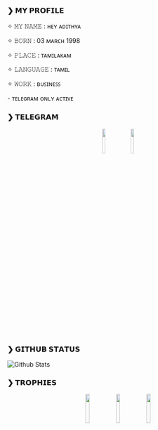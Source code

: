 ### ❯ 𝗠𝗬 𝗣𝗥𝗢𝗙𝗜𝗟𝗘
  <p align="left">✧ 𝙼𝚈 𝙽𝙰𝙼𝙴 : ʜᴇʏ ᴀᴅɪᴛʜʏᴀ 
  <p align="left">✧ 𝙱𝙾𝚁𝙽 : 03 ᴍᴀʀᴄʜ 1998
  <p align="left">✧ 𝙿𝙻𝙰𝙲𝙴 : ᴛᴀᴍɪʟᴀᴋᴀᴍ
  <p align="left">✧ 𝙻𝙰𝙽𝙶𝚄𝙰𝙶𝙴 : ᴛᴀᴍɪʟ  
  <p align="left">✧ 𝚆𝙾𝚁𝙺 : ʙᴜꜱɪɴᴇꜱꜱ
  <p align="left">- ᴛᴇʟᴇɢʀᴀᴍ ᴏɴʟʏ ᴀᴄᴛɪᴠᴇ

### ❯ 𝗧𝗘𝗟𝗘𝗚𝗥𝗔𝗠

<p align="center">
<a href="https://t.me/BharatTorrentPro"><img width="12%" src="https://telegra.ph/file/2827f21997a785e28749f.png" /></a>
<a href="https://t.me/VijayAdithyaa"><img width="12%" src="https://telegra.ph/file/e26afa95706396d805668.png" /></a>
</p> 


### ❯ 𝗚𝗜𝗧𝗛𝗨𝗕 𝗦𝗧𝗔𝗧𝗨𝗦

![Github Stats](https://github-stats-alpha.vercel.app/api/?username=HeyAdithya&tc=333&ic=333)

### ❯ 𝗧𝗥𝗢𝗣𝗛𝗜𝗘𝗦
  

<p align="center">
<img width="13%" src="https://telegra.ph/file/b490b39f93ec158ddf21f.png" />
<img width="13%" src="https://telegra.ph/file/abafe2bd3d3bbe1e8f740.png" />
<img width="13%" src="https://telegra.ph/file/3500fea12b6f0d2eafb45.png" />
</p>
